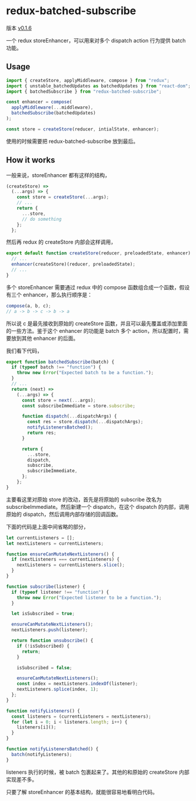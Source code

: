 # redux-batched-subscribe

版本 [v0.1.6](https://github.com/tappleby/redux-batched-subscribe/tree/0.1.6)

一个 redux storeEnhancer，可以用来对多个 dispatch action 行为提供 batch 功能。

## Usage

```js
import { createStore, applyMiddleware, compose } from "redux";
import { unstable_batchedUpdates as batchedUpdates } from "react-dom";
import { batchedSubscribe } from "redux-batched-subscribe";

const enhancer = compose(
  applyMiddleware(...middleware),
  batchedSubscribe(batchedUpdates)
);

const store = createStore(reducer, intialState, enhancer);
```

使用的时候需要把 redux-batched-subscribe 放到最后。

## How it works

一般来说，storeEnhancer 都有这样的结构，

```ts
(createStore) =>
  (...args) => {
    const store = createStore(...args);
    // ...
    return {
      ...store,
      // do something
    };
  };
```

然后再 redux 的 createStore 内部会这样调用，

```ts
export default function createStore(reducer, preloadedState, enhancer) {
  // ...
  enhancer(createStore)(reducer, preloadedState);
  // ...
}
```

多个 storeEnhancer 需要通过 redux 中的 compose 函数组合成一个函数，假设有三个 enhancer，那么执行顺序是：

```js
compose(a, b, c);
// a -> b -> c -> b -> a
```

所以说 c 是最先接收到原始的 createStore 函数，并且可以最先覆盖或添加里面的一些方法。鉴于这个 enhancer 的功能是 batch 多个 action，所以配置时，需要放到其他 enhancer 的后面。

我们看下代码，

```js
export function batchedSubscribe(batch) {
  if (typeof batch !== "function") {
    throw new Error("Expected batch to be a function.");
  }
  // ...
  return (next) =>
    (...args) => {
      const store = next(...args);
      const subscribeImmediate = store.subscribe;

      function dispatch(...dispatchArgs) {
        const res = store.dispatch(...dispatchArgs);
        notifyListenersBatched();
        return res;
      }

      return {
        ...store,
        dispatch,
        subscribe,
        subscribeImmediate,
      };
    };
}
```

主要看这里对原始 store 的改动，首先是将原始的 subscribe 改名为 subscribeImmediate。然后新建一个 dispatch，在这个 dispatch 的内部，调用原始的 dispatch，然后调用内部存储的回调函数。

下面的代码是上面中间省略的部分，

```js
let currentListeners = [];
let nextListeners = currentListeners;

function ensureCanMutateNextListeners() {
  if (nextListeners === currentListeners) {
    nextListeners = currentListeners.slice();
  }
}

function subscribe(listener) {
  if (typeof listener !== "function") {
    throw new Error("Expected listener to be a function.");
  }

  let isSubscribed = true;

  ensureCanMutateNextListeners();
  nextListeners.push(listener);

  return function unsubscribe() {
    if (!isSubscribed) {
      return;
    }

    isSubscribed = false;

    ensureCanMutateNextListeners();
    const index = nextListeners.indexOf(listener);
    nextListeners.splice(index, 1);
  };
}

function notifyListeners() {
  const listeners = (currentListeners = nextListeners);
  for (let i = 0; i < listeners.length; i++) {
    listeners[i]();
  }
}

function notifyListenersBatched() {
  batch(notifyListeners);
}
```

listeners 执行的时候，被 batch 包裹起来了。其他的和原始的 createStore 内部实现差不多。

只要了解 storeEnhancer 的基本结构，就能很容易地看明白代码。
